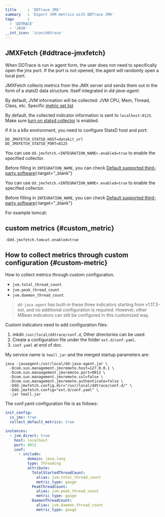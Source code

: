 ```yaml
---
title     : 'DDTrace JMX'
summary   : 'Export JVM metrics with DDTrace JMX'
tags      :
  - 'DDTRACE'
  - 'JAVA'
__int_icon: 'icon/ddtrace'
---
```


## JMXFetch {#ddtrace-jmxfetch}

When DDTrace is run in agent form, the user does not need to specifically open the jmx port. If the port is not opened, the agent will randomly open a local port.

JMXFetch collects metrics from the JMX server and sends them out in the form of a statsD data structure. Itself integrated in *dd-java-agent*.

By default, JVM information will be collected: JVM CPU, Mem, Thread, Class, etc. Specific [metric set list](jvm.md#metric)

By default, the collected indicator information is sent to `localhost:8125`. Make sure [turn on statsd collector](statsd.md) is enabled.

If it is a k8s environment, you need to configure StatsD host and port:

```shell
DD_JMXFETCH_STATSD_HOST=datakit_url
DD_JMXFETCH_STATSD_PORT=8125
```

You can use `dd.jmxfetch.<INTEGRATION_NAME>.enabled=true` to enable the specified collector.

Before filling in `INTEGRATION_NAME`, you can check [Default supported third-party software](https://docs.datadoghq.com/integrations/){:target="_blank"}

You can use `dd.jmxfetch.<INTEGRATION_NAME>.enabled=true` to enable the specified collector.

Before filling in `INTEGRATION_NAME`, you can check [Default supported third-party software](https://docs.datadoghq.com/integrations/){:target="_blank"}

For example tomcat:

## custom metrics {#custom_metric}

```shell
-Ddd.jmxfetch.tomcat.enabled=true
```

<!-- markdownlint-disable MD013 -->
## How to collect metrics through custom configuration {#custom-metric}
<!-- markdownlint-enable -->

How to collect metrics through custom configuration.

- `jvm.total_thread_count`
- `jvm.peak_thread_count`
- `jvm.daemon_thread_count`

> `dd-java-agent` has built-in these three indicators starting from v1.17.3-ext, and no additional configuration is required. However, other MBean indicators can still be configured in this customized way.

Custom indicators need to add configuration files:

1. mkdir `/usr/local/ddtrace/conf.d`, Other directories can be used.
2. Create a configuration file under the folder `ext.d/conf.yaml`.
3. `conf.yaml` at end of doc.

My service name is `tmall.jar` and the merged startup parameters are:

```shell
java -javaagent:/usr/local/dd-java-agent.jar \
  -Dcom.sun.management.jmxremote.host=127.0.0.1 \
  -Dcom.sun.manaagement.jmxremote.port=9012 \
  -Dcom.sun.management.jmxremote.ssl=false \
  -Dcom.sun.management.jmxremote.authenticate=false \
  -Ddd.jmxfetch.config.dir="/usr/local/ddtrace/conf.d/" \
  -Ddd.jmxfetch.config="ext.d/conf.yaml" \
  -jar tmall.jar
```

The conf.yaml configuration file is as follows:

```yaml
init_config:
  is_jmx: true
  collect_default_metrics: true

instances:
  - jvm_direct: true
    host: localhost
    port: 9012
    conf: 
      - include:
          domain: java.lang
          type: Threading
          attribute:
            TotalStartedThreadCount:
              alias: jvm.total_thread_count
              metric_type: gauge
            PeakThreadCount:
              alias: jvm.peak_thread_count
              metric_type: gauge
            DaemonThreadCount:
              alias: jvm.daemon_thread_count
              metric_type: gauge
```
